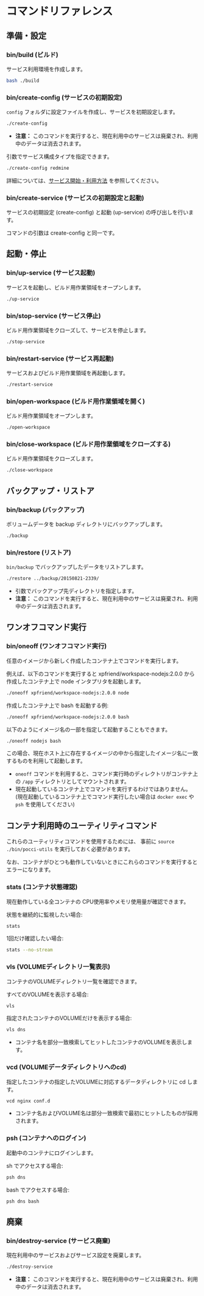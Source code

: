 コマンドリファレンス
====================

準備・設定
----------
### bin/build (ビルド)
サービス利用環境を作成します。

```bash
bash ./build
```

### bin/create-config (サービスの初期設定)
`config` フォルダに設定ファイルを作成し、サービスを初期設定します。

```bash
./create-config
```

*   **注意：** このコマンドを実行すると、現在利用中のサービスは廃棄され、利用中のデータは消去されます。

引数でサービス構成タイプを指定できます。

```bash
./create-config redmine
```

詳細については、[サービス開始・利用方法](./create-service.ja.md) を参照してください。


### bin/create-service (サービスの初期設定と起動)
サービスの初期設定 (create-config) と起動 (up-service) の呼び出しを行います。

コマンドの引数は create-config と同一です。


起動・停止
----------
### bin/up-service (サービス起動)
サービスを起動し、ビルド用作業領域をオープンします。

```bash
./up-service
```


### bin/stop-service (サービス停止)
ビルド用作業領域をクローズして、サービスを停止します。

```bash
./stop-service
```

### bin/restart-service (サービス再起動)
サービスおよびビルド用作業領域を再起動します。

```bash
./restart-service
```

### bin/open-workspace (ビルド用作業領域を開く)
ビルド用作業領域をオープンします。

```bash
./open-workspace
```

### bin/close-workspace (ビルド用作業領域をクローズする)
ビルド用作業領域をクローズします。

```bash
./close-workspace
```



バックアップ・リストア
----------------------
### bin/backup (バックアップ)
ボリュームデータを backup ディレクトリにバックアップします。

```bash
./backup
```

### bin/restore (リストア)
`bin/backup` でバックアップしたデータをリストアします。

```bash
./restore ../backup/20150821-2339/
```

*   引数でバックアップ先ディレクトリを指定します。
*   **注意：** このコマンドを実行すると、現在利用中のサービスは廃棄され、利用中のデータは消去されます。


ワンオフコマンド実行
--------------------
### bin/oneoff (ワンオフコマンド実行)
任意のイメージから新しく作成したコンテナ上でコマンドを実行します。

例えば、以下のコマンドを実行すると xpfriend/workspace-nodejs:2.0.0
から作成したコンテナ上で node インタプリタを起動します。

```bash
./oneoff xpfriend/workspace-nodejs:2.0.0 node
```

作成したコンテナ上で bash を起動する例:

```bash
./oneoff xpfriend/workspace-nodejs:2.0.0 bash
```

以下のようにイメージ名の一部を指定して起動することもできます。

```bash
./oneoff nodejs bash
```

この場合、現在ホスト上に存在するイメージの中から指定したイメージ名に一致するものを利用して起動します。

*   `oneoff` コマンドを利用すると、コマンド実行時のディレクトリがコンテナ上の `/app` 
    ディレクトリとしてマウントされます。
*   現在起動しているコンテナ上でコマンドを実行するわけではありません。
    (現在起動しているコンテナ上でコマンド実行したい場合は `docker exec` や `psh` を使用してください)



コンテナ利用時のユーティリティコマンド
--------------------------------------
これらのユーティリティコマンドを使用するためには、
事前に `source ./bin/pocci-utils` を実行しておく必要があります。

なお、コンテナがひとつも動作していないときにこれらのコマンドを実行するとエラーになります。

### stats (コンテナ状態確認)
現在動作している全コンテナの CPU使用率やメモリ使用量が確認できます。

状態を継続的に監視したい場合:
```bash
stats
```

1回だけ確認したい場合:
```bash
stats --no-stream
```


### vls (VOLUMEディレクトリ一覧表示)
コンテナのVOLUMEディレクトリ一覧を確認できます。

すべてのVOLUMEを表示する場合:
```bash
vls
```

指定されたコンテナのVOLUMEだけを表示する場合:
```bash
vls dns
```
*   コンテナ名を部分一致検索してヒットしたコンテナのVOLUMEを表示します。

### vcd (VOLUMEデータディレクトリへのcd)
指定したコンテナの指定したVOLUMEに対応するデータディレクトリに cd します。

```bash
vcd nginx conf.d
```

*   コンテナ名およびVOLUME名は部分一致検索で最初にヒットしたものが採用されます。

### psh (コンテナへのログイン)
起動中のコンテナにログインします。

sh でアクセスする場合:
```bash
psh dns
```

bash でアクセスする場合:
```bash
psh dns bash
```

廃棄
----
### bin/destroy-service (サービス廃棄)
現在利用中のサービスおよびサービス設定を廃棄します。

```bash
./destroy-service
```

*   **注意：** このコマンドを実行すると、現在利用中のサービスは廃棄され、利用中のデータは消去されます。
